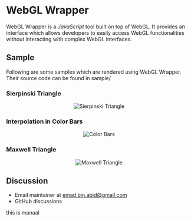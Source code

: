 # WebGL Wrapper
WebGL Wrapper is a _JavaScript_ tool built on top of WebGL. It provides an interface which allows developers to easily access WebGL functionalities without interacting with complex WebGL interfaces.

## Sample
Following are some samples which are rendered using WebGL Wrapper. Their source code can be found in sample/

### Sierpinski Triangle
<p align="center">
	<img src="./assets/img/sierpinski.PNG" alt="Sierpinski Triangle">
</p>

### Interpolation in Color Bars
<p align="center">
	<img src="./assets/img/colorbar.PNG" alt="Color Bars">
</p>

### Maxwell Triangle
<p align="center">
	<img src="./assets/img/maxwell.PNG" alt="Maxwell Triangle">
</p>

## Discussion
- Email maintainer at [emad.bin.abid@gmail.com](emad.bin.abid@gmail.com)
- GitHub discussions

this is manaal